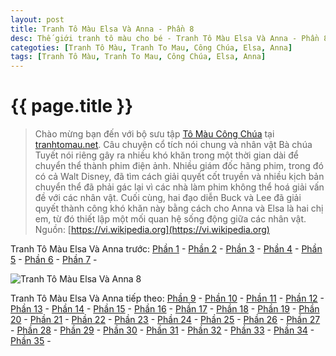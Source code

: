 ```yaml
---
layout: post
title: Tranh Tô Màu Elsa Và Anna - Phần 8
desc: Thế giới tranh tô màu cho bé - Tranh Tô Màu Elsa Và Anna - Phần 8
categoties: [Tranh Tô Màu, Tranh To Mau, Công Chúa, Elsa, Anna]
tags: [Tranh Tô Màu, Tranh To Mau, Công Chúa, Elsa, Anna]
---
```

{{ page.title }}
================
> Chào mừng bạn đến với bộ sưu tập [Tô Màu Công Chúa](http://tranhtomau.net/) tại [tranhtomau.net](http://tranhtomau.net/). Câu chuyện cổ tích nói chung và nhân vật Bà chúa Tuyết nói riêng gây ra nhiều khó khăn trong một thời gian dài để chuyển thể thành phim điện ảnh. Nhiều giám đốc hãng phim, trong đó có cả Walt Disney, đã tìm cách giải quyết cốt truyền và nhiều kịch bản chuyển thể đã phải gác lại vì các nhà làm phim không thể hoá giải vấn đề với các nhân vật. Cuối cùng, hai đạo diễn Buck và Lee đã giải quyết thành công khó khăn này bằng cách cho Anna và Elsa là hai chị em, từ đó thiết lập một mối quan hệ sống động giữa các nhân vật. Nguồn: [https://vi.wikipedia.org](https://vi.wikipedia.org)

Tranh Tô Màu Elsa Và Anna trước: [Phần 1](http://tranhtomau.net/2018/01/25/Tranh-To-Mau-Elsa-Va-Anna-phan-1.html) - [Phần 2](http://tranhtomau.net/2018/01/25/Tranh-To-Mau-Elsa-Va-Anna-phan-2.html) - [Phần 3](http://tranhtomau.net/2018/01/25/Tranh-To-Mau-Elsa-Va-Anna-phan-3.html) - [Phần 4](http://tranhtomau.net/2018/01/25/Tranh-To-Mau-Elsa-Va-Anna-phan-4.html) - [Phần 5](http://tranhtomau.net/2018/01/25/Tranh-To-Mau-Elsa-Va-Anna-phan-5.html) - [Phần 6](http://tranhtomau.net/2018/01/25/Tranh-To-Mau-Elsa-Va-Anna-phan-6.html) - [Phần 7](http://tranhtomau.net/2018/01/25/Tranh-To-Mau-Elsa-Va-Anna-phan-7.html) - 

<script async src="//pagead2.googlesyndication.com/pagead/js/adsbygoogle.js"></script><!-- TextAds-Responsive --><ins class="adsbygoogle" style="display:block" data-ad-client="ca-pub-6753140515841889" data-ad-slot="9811874670" data-ad-format="auto"></ins><script> (adsbygoogle = window.adsbygoogle || []).push({}); </script>

![Tranh Tô Màu Elsa Và Anna 8](http://tranhtomau.net/img1/Tranh-To-Mau-Elsa-Va-Anna%20(8).jpg "Tranh Tô Màu Elsa Và Anna 8")

<script async src="//pagead2.googlesyndication.com/pagead/js/adsbygoogle.js"></script><!-- TextAds-Responsive --><ins class="adsbygoogle" style="display:block" data-ad-client="ca-pub-6753140515841889" data-ad-slot="9811874670" data-ad-format="auto"></ins><script> (adsbygoogle = window.adsbygoogle || []).push({}); </script>

Tranh Tô Màu Elsa Và Anna tiếp theo: [Phần 9](http://tranhtomau.net/2018/01/25/Tranh-To-Mau-Elsa-Va-Anna-phan-9.html) - [Phần 10](http://tranhtomau.net/2018/01/25/Tranh-To-Mau-Elsa-Va-Anna-phan-10.html) - [Phần 11](http://tranhtomau.net/2018/01/25/Tranh-To-Mau-Elsa-Va-Anna-phan-11.html) - [Phần 12](http://tranhtomau.net/2018/01/25/Tranh-To-Mau-Elsa-Va-Anna-phan-12.html) - [Phần 13](http://tranhtomau.net/2018/01/25/Tranh-To-Mau-Elsa-Va-Anna-phan-13.html) - [Phần 14](http://tranhtomau.net/2018/01/25/Tranh-To-Mau-Elsa-Va-Anna-phan-14.html) - [Phần 15](http://tranhtomau.net/2018/01/25/Tranh-To-Mau-Elsa-Va-Anna-phan-15.html) - [Phần 16](http://tranhtomau.net/2018/01/25/Tranh-To-Mau-Elsa-Va-Anna-phan-16.html) - [Phần 17](http://tranhtomau.net/2018/01/25/Tranh-To-Mau-Elsa-Va-Anna-phan-17.html) - [Phần 18](http://tranhtomau.net/2018/01/25/Tranh-To-Mau-Elsa-Va-Anna-phan-18.html) - [Phần 19](http://tranhtomau.net/2018/01/25/Tranh-To-Mau-Elsa-Va-Anna-phan-19.html) - [Phần 20](http://tranhtomau.net/2018/01/25/Tranh-To-Mau-Elsa-Va-Anna-phan-20.html) - [Phần 21](http://tranhtomau.net/2018/01/25/Tranh-To-Mau-Elsa-Va-Anna-phan-21.html) - [Phần 22](http://tranhtomau.net/2018/01/25/Tranh-To-Mau-Elsa-Va-Anna-phan-22.html) - [Phần 23](http://tranhtomau.net/2018/01/25/Tranh-To-Mau-Elsa-Va-Anna-phan-23.html) - [Phần 24](http://tranhtomau.net/2018/01/25/Tranh-To-Mau-Elsa-Va-Anna-phan-24.html) - [Phần 25](http://tranhtomau.net/2018/01/25/Tranh-To-Mau-Elsa-Va-Anna-phan-25.html) - [Phần 26](http://tranhtomau.net/2018/01/25/Tranh-To-Mau-Elsa-Va-Anna-phan-26.html) - [Phần 27](http://tranhtomau.net/2018/01/25/Tranh-To-Mau-Elsa-Va-Anna-phan-27.html) - [Phần 28](http://tranhtomau.net/2018/01/25/Tranh-To-Mau-Elsa-Va-Anna-phan-28.html) - [Phần 29](http://tranhtomau.net/2018/01/25/Tranh-To-Mau-Elsa-Va-Anna-phan-29.html) - [Phần 30](http://tranhtomau.net/2018/01/25/Tranh-To-Mau-Elsa-Va-Anna-phan-30.html) - [Phần 31](http://tranhtomau.net/2018/01/25/Tranh-To-Mau-Elsa-Va-Anna-phan-31.html) - [Phần 32](http://tranhtomau.net/2018/01/25/Tranh-To-Mau-Elsa-Va-Anna-phan-32.html) - [Phần 33](http://tranhtomau.net/2018/01/25/Tranh-To-Mau-Elsa-Va-Anna-phan-33.html) - [Phần 34](http://tranhtomau.net/2018/01/25/Tranh-To-Mau-Elsa-Va-Anna-phan-34.html) - [Phần 35](http://tranhtomau.net/2018/01/25/Tranh-To-Mau-Elsa-Va-Anna-phan-35.html) - 
